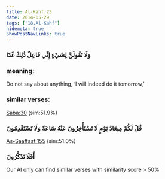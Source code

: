 ```yaml
---
title: Al-Kahf:23
date: 2014-05-29
tags: ["18.Al-Kahf"]
hidemeta: true 
ShowPostNavLinks: true 
---
```

### وَلَا تَقُولَنَّ لِشَيْءٍ إِنِّي فَاعِلٌ ذَٰلِكَ غَدًا
### meaning: 
Do not say about anything, ‘I will indeed do it tomorrow,’
### similar verses: 

[Saba:30](/34/30) (sim:51.9%)

### قُلْ لَكُمْ مِيعَادُ يَوْمٍ لَا تَسْتَأْخِرُونَ عَنْهُ سَاعَةً وَلَا تَسْتَقْدِمُونَ

[As-Saaffaat:155](/37/155) (sim:51.0%)

### أَفَلَا تَذَكَّرُونَ

Our AI only can find similar verses with similarity score > 50% 


